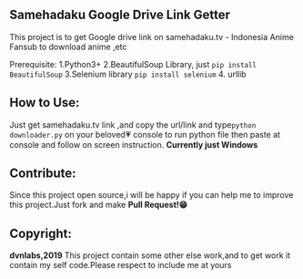 ## **Samehadaku Google Drive Link Getter**

This project is to get Google drive link on samehadaku.tv - Indonesia Anime Fansub to download anime ,etc

Prerequisite:
1.Python3+
2.BeautifulSoup Library, just `pip install BeautifulSoup`
3.Selenium library `pip install selenium`
4. urllib

## **How to Use:**

Just get samehadaku.tv link ,and copy the url/link and type`python downloader.py` on your beloved💗 console to run python file then paste at console and follow on screen instruction.
**Currently just Windows**

## Contribute:

Since this project open source,i will be happy if you can help me to improve this project.Just fork and make **Pull Request!😁**

## Copyright:
**dvnlabs,2019**
This project contain some other else work,and to get work it contain my self code.Please respect to include me at yours